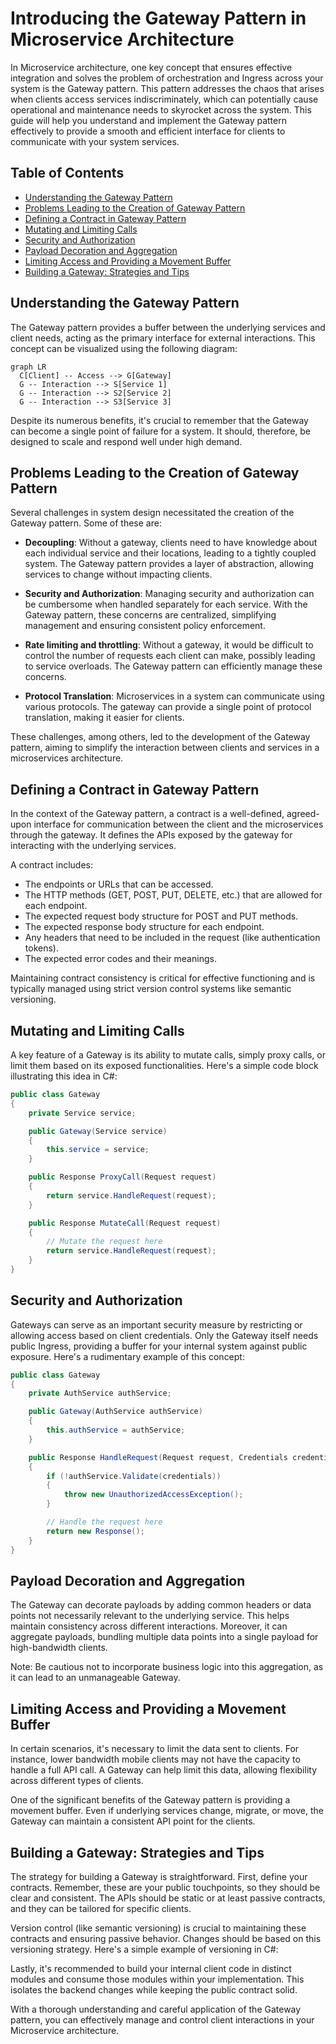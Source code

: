 # Introducing the Gateway Pattern in Microservice Architecture

In Microservice architecture, one key concept that ensures effective integration and solves the problem of orchestration and Ingress across your system is the Gateway pattern. This pattern addresses the chaos that arises when clients access services indiscriminately, which can potentially cause operational and maintenance needs to skyrocket across the system. This guide will help you understand and implement the Gateway pattern effectively to provide a smooth and efficient interface for clients to communicate with your system services.

## Table of Contents

- [Understanding the Gateway Pattern](#understanding-the-gateway-pattern)
- [Problems Leading to the Creation of Gateway Pattern](#problems-leading-to-the-creation-of-gateway-pattern)
- [Defining a Contract in Gateway Pattern](#defining-a-contract-in-gateway-pattern)
- [Mutating and Limiting Calls](#mutating-and-limiting-calls)
- [Security and Authorization](#security-and-authorization)
- [Payload Decoration and Aggregation](#payload-decoration-and-aggregation)
- [Limiting Access and Providing a Movement Buffer](#limiting-access-and-providing-a-movement-buffer)
- [Building a Gateway: Strategies and Tips](#building-a-gateway-strategies-and-tips)

## Understanding the Gateway Pattern

The Gateway pattern provides a buffer between the underlying services and client needs, acting as the primary interface for external interactions. This concept can be visualized using the following diagram:

```mermaid
graph LR
  C[Client] -- Access --> G[Gateway]
  G -- Interaction --> S[Service 1]
  G -- Interaction --> S2[Service 2]
  G -- Interaction --> S3[Service 3]
```

Despite its numerous benefits, it's crucial to remember that the Gateway can become a single point of failure for a system. It should, therefore, be designed to scale and respond well under high demand.

## Problems Leading to the Creation of Gateway Pattern

Several challenges in system design necessitated the creation of the Gateway pattern. Some of these are:

- **Decoupling**: Without a gateway, clients need to have knowledge about each individual service and their locations, leading to a tightly coupled system. The Gateway pattern provides a layer of abstraction, allowing services to change without impacting clients.

- **Security and Authorization**: Managing security and authorization can be cumbersome when handled separately for each service. With the Gateway pattern, these concerns are centralized, simplifying management and ensuring consistent policy enforcement.

- **Rate limiting and throttling**: Without a gateway, it would be difficult to control the number of requests each client can make, possibly leading to service overloads. The Gateway pattern can efficiently manage these concerns.

- **Protocol Translation**: Microservices in a system can communicate using various protocols. The gateway can provide a single point of protocol translation, making it easier for clients.

These challenges, among others, led to the development of the Gateway pattern, aiming to simplify the interaction between clients and services in a microservices architecture.

##  Defining a Contract in Gateway Pattern

In the context of the Gateway pattern, a contract is a well-defined, agreed-upon interface for communication between the client and the microservices through the gateway. It defines the APIs exposed by the gateway for interacting with the underlying services. 

A contract includes:
- The endpoints or URLs that can be accessed.
- The HTTP methods (GET, POST, PUT, DELETE, etc.) that are allowed for each endpoint.
- The expected request body structure for POST and PUT methods.
- The expected response body structure for each endpoint.
- Any headers that need to be included in the request (like authentication tokens).
- The expected error codes and their meanings. 

Maintaining contract consistency is critical for effective functioning and is typically managed using strict version control systems like semantic versioning.

## Mutating and Limiting Calls

A key feature of a Gateway is its ability to mutate calls, simply proxy calls, or limit them based on its exposed functionalities. Here's a simple code block illustrating this idea in C#:

```csharp
public class Gateway
{
    private Service service;

    public Gateway(Service service)
    {
        this.service = service;
    }

    public Response ProxyCall(Request request)
    {
        return service.HandleRequest(request);
    }

    public Response MutateCall(Request request)
    {
        // Mutate the request here
        return service.HandleRequest(request);
    }
}
```

## Security and Authorization

Gateways can serve as an important security measure by restricting or allowing access based on client credentials. Only the Gateway itself needs public Ingress, providing a buffer for your internal system against public exposure. Here's a rudimentary example of this concept:

```csharp
public class Gateway
{
    private AuthService authService;

    public Gateway(AuthService authService)
    {
        this.authService = authService;
    }

    public Response HandleRequest(Request request, Credentials credentials)
    {
        if (!authService.Validate(credentials))
        {
            throw new UnauthorizedAccessException();
        }

        // Handle the request here
        return new Response();
    }
}
```

## Payload Decoration and Aggregation

The Gateway can decorate payloads by adding common headers or data points not necessarily relevant to the underlying service. This helps maintain consistency across different interactions. Moreover, it can aggregate payloads, bundling multiple data points into a single payload for high-bandwidth clients.

Note: Be cautious not to incorporate business logic into this aggregation, as it can lead to an unmanageable Gateway.

## Limiting Access and Providing a Movement Buffer

In certain scenarios, it's necessary to limit the data sent to clients. For instance, lower bandwidth mobile clients may not have the capacity to handle a full API call. A Gateway can help limit this data, allowing flexibility across different types of clients. 

One of the significant benefits of the Gateway pattern is providing a movement buffer. Even if underlying services change, migrate, or move, the Gateway can maintain a consistent API point for the clients. 

## Building a Gateway: Strategies and Tips

The strategy for building a Gateway is straightforward. First, define your contracts. Remember, these are your public touchpoints, so they should be clear and consistent. The APIs should be static or at least passive contracts, and they can be tailored for specific clients. 

Version control (like semantic versioning) is crucial to maintaining these contracts and ensuring passive behavior. Changes should be based on this versioning strategy. Here's a simple example of versioning in C#:

Lastly, it's recommended to build your internal client code in distinct modules and consume those modules within your implementation. This isolates the backend changes while keeping the public contract solid.

With a thorough understanding and careful application of the Gateway pattern, you can effectively manage and control client interactions in your Microservice architecture.
